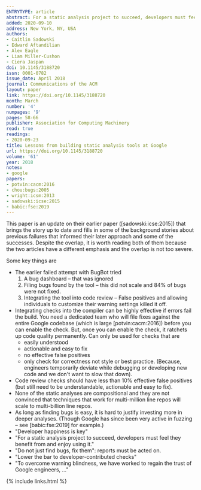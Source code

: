 ```yaml
---
ENTRYTYPE: article
abstract: For a static analysis project to succeed, developers must feel they benefit from and enjoy using it.
added: 2020-09-10
address: New York, NY, USA
authors:
- Caitlin Sadowski
- Edward Aftandilian
- Alex Eagle
- Liam Miller-Cushon
- Ciera Jaspan
doi: 10.1145/3188720
issn: 0001-0782
issue_date: April 2018
journal: Communications of the ACM
layout: paper
link: https://doi.org/10.1145/3188720
month: March
number: '4'
numpages: '9'
pages: 58-66
publisher: Association for Computing Machinery
read: true
readings:
- 2020-09-23
title: Lessons from building static analysis tools at Google
url: https://doi.org/10.1145/3188720
volume: '61'
year: 2018
notes:
- google
papers:
- potvin:cacm:2016
- chou:bugs:2005
- wright:icsm:2013
- sadowski:icse:2015
- babic:fse:2019
---
```


This paper is an update on their earlier paper ([sadowski:icse:2015]) that
brings the story up to date and fills in some of the background stories about
previous failures that informed their later approach and some of the successes.
Despite the overlap, it is worth reading both of them because the
two articles have a different emphasis and the overlap is not too severe.

Some key things are

- The earlier failed attempt with BugBot tried
  1. A bug dashboard – that was ignored
  2. Filing bugs found by the tool – this did not scale and 84% of bugs were
     not fixed.
  3. Integrating the tool into code review – False positives and allowing
     individuals to customize their warning settings killed it off.
- Integrating checks into the compiler can be highly effective if errors
  fail the build.
  You need a dedicated team who will file fixes against the entire
  Google codebase (which is large [potvin:cacm:2016]) before you can
  enable the check. But, once you can enable the check, it ratchets up
  code quality permanently.
  Can only be used for checks that are
  - easily understood
  - actionable and easy to fix
  - no effective false positives
  - only check for correctness not style or best practice.
    (Because, engineers temporarily deviate while debugging or developing
    new code and we don't want to slow that down).
- Code review checks should have less than 10% effective false positives
  (but still need to be understandable, actionable and easy to fix).
- None of the static analyses are compositional and
  they are not convinced that techniques that work for multi-million line
  repos will scale to multi-billion line repos.
- As long as finding bugs is easy, it is hard to justify investing more
  in deeper analyses.
  (Though Google has since been very active in fuzzing – see [babic:fse:2019]
  for example.)
- "Developer happiness is key"
- "For a static analysis project to succeed, developers must feel they
  benefit from and enjoy using it."
- "Do not just find bugs, fix them": reports must be acted on.
- "Lower the bar to developer-contributed checks"
- "To overcome warning blindness, we have worked to regain the trust
  of Google engineers, ..."

{% include links.html %}
